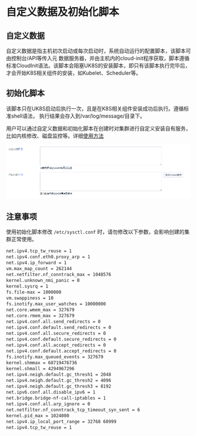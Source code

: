 # 自定义数据及初始化脚本

## 自定义数据

自定义数据是指主机初次启动或每次启动时，系统自动运行的配置脚本，该脚本可由控制台/API等传入元
数据服务器，并由主机内的cloud-init程序获取，脚本遵循标准CloudInit语法。该脚本会阻塞UK8S的安装脚本，即只有该脚本执行完毕后，才会开始K8S相关组件的安装，如Kubelet、Scheduler等。

## 初始化脚本

该脚本只在UK8S启动后执行一次，且是在K8S相关组件安装成功后执行。遵循标准shell语法， 执行结果会存入到/var/log/message/目录下。

用户可以通过自定义数据和初始化脚本在创建时对集群进行自定义安装自有服务，比如内核修改、磁盘监控等。详细[使用方法](https://docs.ucloud.cn/uhost/guide/metadata/userdata)

![](../images/administercluster/cloud_init.png)

## 注意事项

使用初始化脚本修改 `/etc/sysctl.conf` 时，请勿修改以下参数，会影响创建的集群正常使用。

```
net.ipv4.tcp_tw_reuse = 1
net.ipv4.conf.eth0.proxy_arp = 1
net.ipv4.ip_forward = 1
vm.max_map_count = 262144
net.netfilter.nf_conntrack_max = 1048576
kernel.unknown_nmi_panic = 0
kernel.sysrq = 1
fs.file-max = 1000000
vm.swappiness = 10
fs.inotify.max_user_watches = 10000000
net.core.wmem_max = 327679
net.core.rmem_max = 327679
net.ipv4.conf.all.send_redirects = 0
net.ipv4.conf.default.send_redirects = 0
net.ipv4.conf.all.secure_redirects = 0
net.ipv4.conf.default.secure_redirects = 0
net.ipv4.conf.all.accept_redirects = 0
net.ipv4.conf.default.accept_redirects = 0
fs.inotify.max_queued_events = 327679
kernel.shmmax = 68719476736
kernel.shmall = 4294967296
net.ipv4.neigh.default.gc_thresh1 = 2048
net.ipv4.neigh.default.gc_thresh2 = 4096
net.ipv4.neigh.default.gc_thresh3 = 8192
net.ipv6.conf.all.disable_ipv6 = 1
net.bridge.bridge-nf-call-iptables = 1
net.ipv4.conf.all.arp_ignore = 0
net.netfilter.nf_conntrack_tcp_timeout_syn_sent = 6
kernel.pid_max = 1024000
net.ipv4.ip_local_port_range = 32768 60999
net.ipv4.tcp_tw_reuse = 1
```
